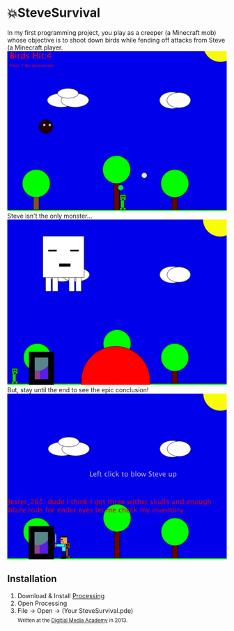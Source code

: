 # :boom:SteveSurvival
In my first programming project, you play as a creeper (a Minecraft mob) whose objective is to shoot down birds while fending off attacks from Steve (a Minecraft player.
![Steve attacks the creeper](/rdme/stevesurvival.gif "Steve Survival")
Steve isn't the only monster...
![Ghast reigns fury on the creeper](/rdme/ghast.png "Ghast")
But, stay until the end to see the epic conclusion!
![Creeper lurks behind Steve](/rdme/tragic.png "Tragic")
## Installation
1. Download & Install [Processing](https://processing.org/)
2. Open Processing
3. File -> Open -> (Your SteveSurvival.pde)  
<sub>Written at the [Digitial Media Academy](https://www.digitalmediaacademy.org/) in 2013.</sub>
